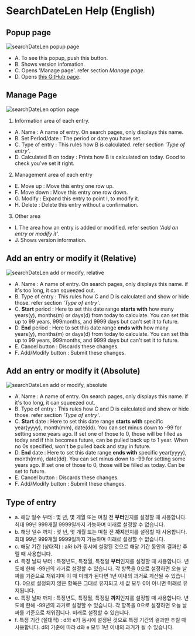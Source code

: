 # SearchDateLen Help (English)


## Popup page

![searchDateLen popup page](https://github.com/SD810/SearchDateLen/blob/master/document/imgs/popup.png?raw=true "searchDateLen popup page")

* A. To see this popup, push this button.
* B. Shows version infomation.
* C. Opens 'Manage page'. refer section *Manage page*.
* D. Opens [this GitHub page](https://github.com/SD810/SearchDateLen).


## Manage Page

![searchDateLen option page](https://github.com/SD810/SearchDateLen/blob/master/document/imgs/OptionsPage.png?raw=true "searchDateLen option page")

1. Information area of each entry.
  * A. Name : A name of entry. On search pages, only displays this name.
  * B. Set Period/date : The period or date you have set.
  * C. Type of entry : This rules how B is calculated. refer section *'Type of entry'*.
  * D. Calculated B on today : Prints how B is calculated on today. Good to check you've set it right.
2. Management area of each entry
  * E. Move up : Move this entry one row up.
  * F. Move down : Move this entry one row down.
  * G. Modify : Expand this entry to point I, to modify it. 
  * H. Delete : Delete this entry without a confirmation.
3. Other area
  * I. The area how an entry is added or modified. refer section *'Add an entry or modify it'*.
  * J. Shows version information.



## Add an entry or modify it (Relative)

![searchDateLen add or modify, relative](https://github.com/SD810/SearchDateLen/blob/master/document/imgs/AddOrModify_rel.png?raw=true "searchDateLen add or modify, relative")

* A. Name : A name of entry. On search pages, only displays this name. if it's too long, it can squeezed out.
* B. Type of entry : This rules how C and D is calculated and show or hide those. refer section *'Type of entry'*.
* C. **Start** period : Here to set this date range **starts with** how many years(y), months(m) or days(d) from today to calculate. You can set this up to 99 years, 999months, and 9999 days but can't set it to future.
* D. **End** period : Here to set this date range **ends with** how many years(y), months(m) or days(d) from today to calculate. You can set this up to 99 years, 999months, and 9999 days but can't set it to future.
* E. Cancel button : Discards these changes.
* F. Add/Modify button : Submit these changes.




## Add an entry or modify it (Absolute)

![searchDateLen add or modify, absolute](https://github.com/SD810/SearchDateLen/blob/master/document/imgs/AddOrModify_abs.png?raw=true "searchDateLen add or modify, absolute")

* A. Name : A name of entry. On search pages, only displays this name. if it's too long, it can squeezed out.
* B. Type of entry : This rules how C and D is calculated and show or hide those. refer section *'Type of entry'*.
* C. **Start** date : Here to set this date range **starts with** specific year(yyyy), month(mm), date(dd). You can set minus down to -99 for setting some years ago. If set one of those to 0, those will be filled as today and if this becomes future, can be pulled back up to 1 year. When no 0s specified, won't be pulled back and stay in future.
* D. **End** date : Here to set this date range **ends with** specific year(yyyy), month(mm), date(dd). You can set minus down to -99 for setting some years ago. If set one of those to 0, those will be filled as today. Can be set to future.
* E. Cancel button : Discards these changes.
* F. Add/Modify button : Submit these changes.



## Type of entry

* a. 해당 일수 부터 : 몇 년, 몇 개월 또는 며칠 전 **부터**인지를 설정할 때 사용합니다. 최대 99년 999개월 9999일까지 가능하며 미래로 설정할 수 없습니다.
* b. 해당 일수 까지 : 몇 년, 몇 개월 또는 며칠 전 **까지**인지를 설정할 때 사용합니다. 최대 99년 999개월 9999일까지 가능하며 미래로 설정할 수 없습니다.
* c. 해당 기간 (상대적) : a와 b가 동시에 설정된 것으로 해당 기간 동안의 결과만 추릴 때 사용합니다.
* d. 특정 날짜 부터 : 특정년도, 특정월, 특정일 **부터**인지를 설정할 때 사용합니다. 년도에 한해 -99년의 과거로 설정할 수 있습니다. 각 항목을 0으로 설정하면 오늘 날짜를 기준으로 채워지며 이 때 미래가 된다면 1년 이내의 과거로 계산될 수 있습니다. 0으로 설정되지 않은 항목은 그대로 유지되고 세 값 모두 0이 아니면 미래로 유지됩니다.
* e. 특정 날짜 까지 : 특정년도, 특정월, 특정일 **까지**인지를 설정할 때 사용합니다. 년도에 한해 -99년의 과거로 설정할 수 있습니다. 각 항목을 0으로 설정하면 오늘 날짜를 기준으로 채워집니다. 미래로 설정할 수 있습니다.
* f. 특정 기간 (절대적) : d와 e가 동시에 설정된 것으로 특정 기간의 결과만 추릴 때 사용합니다. d의 기준에 따라 d와 e 모두 1년 이내의 과거가 될 수 있습니다.

